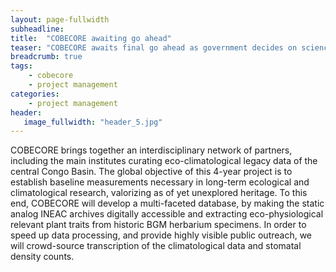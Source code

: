 ```yaml
---
layout: page-fullwidth
subheadline: 
title:  "COBECORE awaiting go ahead"
teaser: "COBECORE awaits final go ahead as government decides on science budgets"
breadcrumb: true
tags:
    - cobecore
    - project management
categories:
    - project management
header:
   image_fullwidth: "header_5.jpg"   
---
```


COBECORE brings together an interdisciplinary network of partners, including the main institutes curating eco-climatological legacy data of the central Congo Basin. The global objective of this 4-year project is to establish baseline measurements necessary in long-term ecological and climatological research, valorizing as of yet unexplored heritage. To this end, COBECORE will develop a multi-faceted database, by making the static analog INEAC archives digitally accessible and extracting eco-physiological relevant plant traits from historic BGM herbarium specimens. In order to speed up data processing, and provide highly visible public outreach, we will crowd-source transcription of the climatological data and stomatal density counts.
